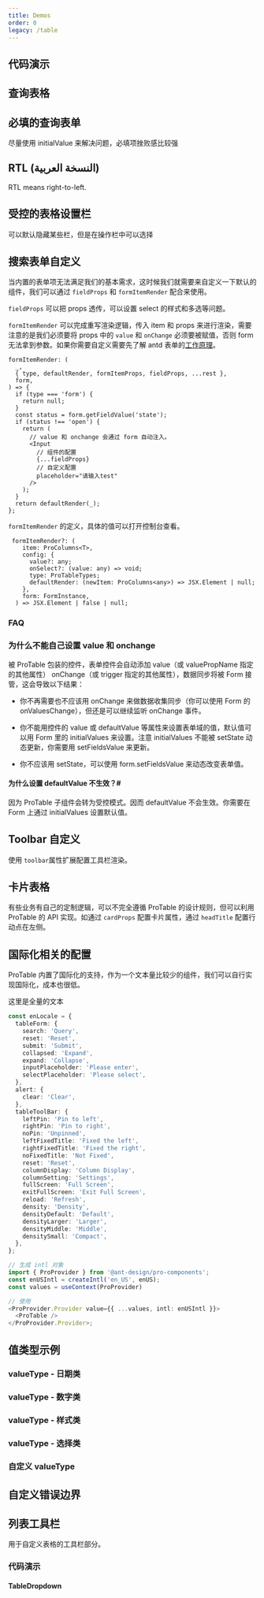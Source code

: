 ```yaml
---
title: Demos
order: 0
legacy: /table
---
```


## 代码演示

## 查询表格

<code src="../demos/table//single.tsx"  background="var(--main-bg-color)" title="查询表格"></code>

<code src="../demos/table//theme.tsx" background="var(--main-bg-color)" iframe="550" title="黑色主紧凑主题"></code>

<code src="../demos/table//single-test.tsx" debug background="var(--main-bg-color)" ></code>

<code src="../demos/table/no-option.tsx"  background="var(--main-bg-color)" title="查询（无按钮）表格"></code>

<code src="../demos/table/dataSource.tsx"  background="var(--main-bg-color)" title="使用 DataSource" ></code>

<code src="../demos/table//normal.tsx"  background="var(--main-bg-color)" title="无查询表单"></code>

<code src="../demos/table//lightfilter.tsx"  background="var(--main-bg-color)" title="轻量筛选替换查询表单"></code>

<code src="../demos/table//no-title.tsx"  background="var(--main-bg-color)" title="无 ToolBar 的表格"></code>

## 必填的查询表单

尽量使用 initialValue 来解决问题，必填项挫败感比较强

<code src="../demos/table/open-rules.tsx"  background="var(--main-bg-color)" ></code>

<code src="../demos/table/-nested.tsx"  background="var(--main-bg-color)" title="嵌套表格"></code>

<code src="../demos/table/split.tsx"  background="var(--main-bg-color)" title="左右结构"></code>

<code src="../demos/table/batchOption.tsx"  background="var(--main-bg-color)" title="表格批量操作"></code>

<code src="../demos/table/form.tsx"  background="var(--main-bg-color)" title="通过 formRef 来操作查询表单"></code>

## RTL (النسخة العربية)

RTL means right-to-left.

<code src="../demos/table/rtl_table.tsx"  background="var(--main-bg-color)" ></code>

## 受控的表格设置栏

可以默认隐藏某些栏，但是在操作栏中可以选择

<code src="../demos/table/columnsStateMap.tsx"  background="var(--main-bg-color)" ></code>

<code src="../demos/table/pollinga.tsx"  background="var(--main-bg-color)" title="表格轮询"></code>

<code src="../demos/table/dateFormatter.tsx"  background="var(--main-bg-color)" title="dateFormatter-日期格式化"></code>

## 搜索表单自定义

当内置的表单项无法满足我们的基本需求，这时候我们就需要来自定义一下默认的组件，我们可以通过 `fieldProps` 和 `formItemRender` 配合来使用。

`fieldProps` 可以把 props 透传，可以设置 select 的样式和多选等问题。

`formItemRender` 可以完成重写渲染逻辑，传入 item 和 props 来进行渲染，需要注意的是我们必须要将 props 中的 `value` 和 `onChange` 必须要被赋值，否则 form 无法拿到参数。如果你需要自定义需要先了解 antd 表单的[工作原理](https://ant.design/components/form-cn/#Form.Item)。

```tsx | pure
formItemRender: (
  _,
  { type, defaultRender, formItemProps, fieldProps, ...rest },
  form,
) => {
  if (type === 'form') {
    return null;
  }
  const status = form.getFieldValue('state');
  if (status !== 'open') {
    return (
      // value 和 onchange 会通过 form 自动注入。
      <Input
        // 组件的配置
        {...fieldProps}
        // 自定义配置
        placeholder="请输入test"
      />
    );
  }
  return defaultRender(_);
};
```

`formItemRender` 的定义，具体的值可以打开控制台查看。

```tsx | pure
 formItemRender?: (
    item: ProColumns<T>,
    config: {
      value?: any;
      onSelect?: (value: any) => void;
      type: ProTableTypes;
      defaultRender: (newItem: ProColumns<any>) => JSX.Element | null;
    },
    form: FormInstance,
  ) => JSX.Element | false | null;
```

<code src="../demos/table/linkage_form.tsx"  background="var(--main-bg-color)" ></code>

### FAQ

### 为什么不能自己设置 value 和 onchange

被 ProTable 包装的控件，表单控件会自动添加 value（或 valuePropName 指定的其他属性） onChange（或 trigger 指定的其他属性），数据同步将被 Form 接管，这会导致以下结果：

- 你不再需要也不应该用 onChange 来做数据收集同步（你可以使用 Form 的 onValuesChange），但还是可以继续监听 onChange 事件。

- 你不能用控件的 value 或 defaultValue 等属性来设置表单域的值，默认值可以用 Form 里的 initialValues 来设置。注意 initialValues 不能被 setState 动态更新，你需要用 setFieldsValue 来更新。

- 你不应该用 setState，可以使用 form.setFieldsValue 来动态改变表单值。

#### 为什么设置 defaultValue 不生效？\#

因为 ProTable 子组件会转为受控模式。因而 defaultValue 不会生效。你需要在 Form 上通过 initialValues 设置默认值。

<code src="../demos/table/search_option.tsx"  background="var(--main-bg-color)" ></code>

## Toolbar 自定义

使用 `toolbar`属性扩展配置工具栏渲染。

<code src="../demos/table/listToolBar.tsx"  background="var(--main-bg-color)" ></code>

<code src="../demos/table/renderTable.tsx"  background="var(--main-bg-color)" title="表格主体自定义"></code>

## 卡片表格

有些业务有自己的定制逻辑，可以不完全遵循 ProTable 的设计规则，但可以利用 ProTable 的 API 实现。如通过 `cardProps` 配置卡片属性，通过 `headTitle` 配置行动点在左侧。

<code src="../demos/table/card-title.tsx" background="var(--main-bg-color)" title="卡片表格" desc="使用卡片标题，行动点在左侧。"></code>

## 国际化相关的配置

ProTable 内置了国际化的支持，作为一个文本量比较少的组件，我们可以自行实现国际化，成本也很低。

这里是全量的文本

```typescript | pure
const enLocale = {
  tableForm: {
    search: 'Query',
    reset: 'Reset',
    submit: 'Submit',
    collapsed: 'Expand',
    expand: 'Collapse',
    inputPlaceholder: 'Please enter',
    selectPlaceholder: 'Please select',
  },
  alert: {
    clear: 'Clear',
  },
  tableToolBar: {
    leftPin: 'Pin to left',
    rightPin: 'Pin to right',
    noPin: 'Unpinned',
    leftFixedTitle: 'Fixed the left',
    rightFixedTitle: 'Fixed the right',
    noFixedTitle: 'Not Fixed',
    reset: 'Reset',
    columnDisplay: 'Column Display',
    columnSetting: 'Settings',
    fullScreen: 'Full Screen',
    exitFullScreen: 'Exit Full Screen',
    reload: 'Refresh',
    density: 'Density',
    densityDefault: 'Default',
    densityLarger: 'Larger',
    densityMiddle: 'Middle',
    densitySmall: 'Compact',
  },
};

// 生成 intl 对象
import { ProProvider } from '@ant-design/pro-components';
const enUSIntl = createIntl('en_US', enUS);
const values = useContext(ProProvider)

// 使用
<ProProvider.Provider value={{ ...values, intl: enUSIntl }}>
  <ProTable />
</ProProvider.Provider>;
```

<code src="../demos/table/intl.tsx"  background="var(--main-bg-color)" title="国际化相关的配置"></code>

<code src="../demos/table/search.tsx"  background="var(--main-bg-color)" title="使用自带 keyWords 搜索的 table"></code>

## 值类型示例

### valueType - 日期类

<code src="../demos/table/valueTypeDate.tsx"  background="var(--main-bg-color)" ></code>

### valueType - 数字类

<code src="../demos/table/valueTypeNumber.tsx"  background="var(--main-bg-color)" ></code>

### valueType - 样式类

<code src="../demos/table/valueType.tsx"  background="var(--main-bg-color)" ></code>

### valueType - 选择类

<code src="../demos/table/valueType_select.tsx"  background="var(--main-bg-color)" ></code>

### 自定义 valueType

<code src="../demos/table/customization-value-type.tsx"  background="var(--main-bg-color)" ></code>

## 自定义错误边界

<code src="../demos/table/error-boundaries.tsx"  background="var(--main-bg-color)" iframe="572"></code>

<code src="../demos/table/error-boundaries-false.tsx" title="取消自定义错误边界" iframe="462"></code>

<code src="../demos/table/config-provider.tsx" debug  background="var(--main-bg-color)" ></code>

## 列表工具栏

用于自定义表格的工具栏部分。

### 代码演示

<code src="../demos/table/basic.tsx" background="var(--main-bg-color)" title="列表工具栏-基本使用"></code>

<code src="../demos/table/no-title.tsx" background="var(--main-bg-color)" title="无标题" desc="列表工具栏-没有标题的情况下搜索框会前置。"></code>

<code src="../demos/table/ListToolBar/multipleLine.tsx" background="var(--main-bg-color)" title="双行布局" desc="列表工具栏-双行的情况下会有双行的布局形式。"></code>

<code src="../demos/table/ListToolBar/tabs.tsx" background="var(--main-bg-color)" title="带标签" desc="列表工具栏-标签需配合 `multipleLine` 为 `true` 时使用。"></code>

<code src="../demos/table/ListToolBar/menu.tsx" background="var(--main-bg-color)" title="列表工具栏-标题下拉菜单"></code>

#### TableDropdown

<code src="../demos/table/edittable-rules.tsx" background="var(--main-bg-color)" title="列表工具栏-标题下拉菜单" debug></code>
